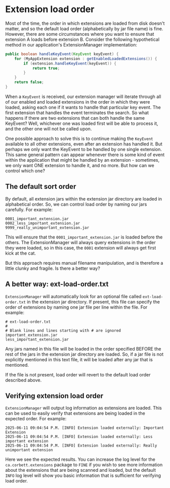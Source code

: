 # Extension load order

Most of the time, the order in which extensions are loaded from disk doesn't matter, and so the default
load order (alphabetically by jar file name) is fine. However, there are some circumstances where you
want to ensure that extension A loads before extension B. Consider the following hypothetical method in
our application's ExtensionManager implementation:

```java
public boolean handleKeyEvent(KeyEvent keyEvent) {
    for (MyAppExtension extension : getEnabledLoadedExtensions()) {
        if (extension.handleKeyEvent(keyEvent)) {
            return true;
        }
    }
    return false;
} 
```

When a `KeyEvent` is received, our extension manager will iterate through all of our enabled and loaded
extensions in the order in which they were loaded, asking each one if it wants to handle that particular
key event. The first extension that handles the event terminates the search. So what happens if there
are two extensions that can both handle the same KeyEvent? Well, whichever one was loaded first will 
be able to process it, and the other one will not be called upon.

One possible approach to solve this is to continue making the `KeyEvent` available to all other extensions,
even after an extension has handled it. But perhaps we only want the KeyEvent to be handled by one single
extension. This same general pattern can appear whenever there is some kind of event within the application
that might be handled by an extension - sometimes, we only want ONE extension to handle it, and no more.
But how can we control which one?

## The default sort order

By default, all extension jars within the extension jar directory are loaded in alphabetical order. So, we
can control load order by naming our jars carefully. For example:

```shell
0001_important_extension.jar
0002_less_important_extension.jar
9999_really_unimportant_extension.jar
```

This will ensure that the `0001_important_extension.jar` is loaded before the others. The ExtensionManager will
always query extensions in the order they were loaded, so in this case, the `0001` extension will always get
first kick at the cat.

But this approach requires manual filename manipulation, and is therefore a little clunky and fragile. Is there
a better way?

## A better way: ext-load-order.txt

`ExtensionManager` will automatically look for an optional file called `ext-load-order.txt` in the extension
jar directory. If present, this file can specify the order of extensions by naming one jar file per line
within the file. For example:

```shell
# ext-load-order.txt
#
# Blank lines and lines starting with # are ignored
important_extension.jar
less_important_extension.jar
```

Any jars named in this file will be loaded in the order specified BEFORE the rest of the jars in the extension
jar directory are loaded. So, if a jar file is not explicitly mentioned in this text file, it will be loaded
after any jar that is mentioned.

If the file is not present, load order will revert to the default load order described above.

## Verifying extension load order

`ExtensionManager` will output log information as extensions are loaded. This can be used to easily verify
that extensions are being loaded in the expected order. For example:

```text
2025-06-11 09:04:54 P.M. [INFO] Extension loaded externally: Important Extension
2025-06-11 09:04:54 P.M. [INFO] Extension loaded externally: Less important extension
2025-06-11 09:04:54 P.M. [INFO] Extension loaded externally: Really unimportant extension
```

Here we see the expected results. You can increase the log level for the `ca.corbett.extensions` package to `FINE`
if you wish to see more information about the extensions that are being scanned and loaded, but the default
`INFO` log level will show you basic information that is sufficient for verifying load order.